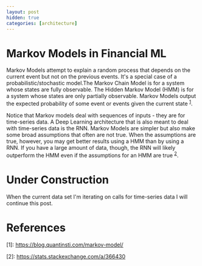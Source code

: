 ```yaml
---
layout: post
hidden: true
categories: [architecture]
---
```


# Markov Models in Financial ML
Markov Models attempt to explain a random process that depends on the current event but not on the previous events. It's a special case of a probabilistic/stochastic model.The Markov Chain Model is for a system whose states are fully observable. The Hidden Markov Model (HMM) is for a system whose states are only partially observable. Markov Models output the expected probability of some event or events given the current state <sup>[1](#fn1)</sup>.

Notice that Markov models deal with sequences of inputs - they are for time-series data. A Deep Learning architecture that is also meant to deal with time-series data is the RNN. Markov Models are simpler but also make some broad assumptions that often are not true. When the assumptions are true, however, you may get better results using a HMM than by using a RNN. If you have a large amount of data, though, the RNN will likely outperform the HMM even if the assumptions for an HMM are true <sup>[2](#fn2)</sup>.

# Under Construction
When the current data set I'm iterating on calls for time-series data I will continue this post.

# References
<a name="fn1">[1]</a>: https://blog.quantinsti.com/markov-model/ 

<a name="fn2">[2]</a>: https://stats.stackexchange.com/a/366430
